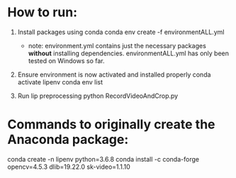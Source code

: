 # How to run:
1. Install packages using conda
conda env create -f environmentALL.yml

    - note: environment.yml contains just the necessary packages **without** installing dependencies. environmentALL.yml has only been tested on Windows so far.

2. Ensure environment is now activated and installed properly
conda activate lipenv
conda env list

3. Run lip preprocessing
python RecordVideoAndCrop.py

# Commands to originally create the Anaconda package:
conda create -n lipenv python=3.6.8
conda install -c conda-forge opencv=4.5.3 dlib=19.22.0 sk-video=1.1.10
